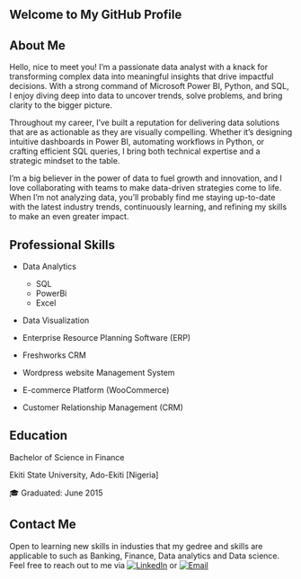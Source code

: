 Welcome to My GitHub Profile
---

About Me
---

Hello, nice to meet you! I’m a passionate data analyst with a knack for transforming complex data into meaningful insights that drive impactful decisions. With a strong command of Microsoft Power BI, Python, and SQL, I enjoy diving deep into data to uncover trends, solve problems, and bring clarity to the bigger picture.

Throughout my career, I’ve built a reputation for delivering data solutions that are as actionable as they are visually compelling. Whether it’s designing intuitive dashboards in Power BI, automating workflows in Python, or crafting efficient SQL queries, I bring both technical expertise and a strategic mindset to the table.

I’m a big believer in the power of data to fuel growth and innovation, and I love collaborating with teams to make data-driven strategies come to life. When I’m not analyzing data, you’ll probably find me staying up-to-date with the latest industry trends, continuously learning, and refining my skills to make an even greater impact.

Professional Skills
---

* Data Analytics
    * SQL
    * PowerBi
    * Excel

* Data Visualization

* Enterprise Resource Planning Software (ERP)

* Freshworks CRM

* Wordpress website Management System

* E-commerce Platform (WooCommerce)

* Customer Relationship Management (CRM)

Education
---
Bachelor of Science in Finance

Ekiti State University, Ado-Ekiti [Nigeria]

🎓 Graduated: June 2015

Contact Me
---
Open to learning new skills in industies that my gedree and skills are applicable to such as Banking, Finance, Data analytics and Data science. Feel free to reach out to me via [![LinkedIn](https://img.shields.io/badge/-LinkedIn-0077B5?style=flat&logo=linkedin&logoColor=white)](http://linkedin.com/in/omolola-eyiowuawi-3aab16177) or [![Email](https://img.shields.io/badge/Email-tosec2010@gmail.com-blue?style=flat&logo=gmail&logoColor=white)](mailto:tosec2010@gmail.com)



<!---
Lashezar/Lashezar is a ✨ special ✨ repository because its `README.md` (this file) appears on your GitHub profile.
You can click the Preview link to take a look at your changes.
--->
